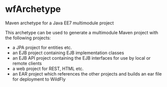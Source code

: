 # wfArchetype
Maven archetype for a Java EE7 multimodule project

This archetype can be used to generate a multimodule Maven project with the following projects:
- a JPA project for entities etc.
- an EJB project containing EJB implementation classes
- an EJB API project containing the EJB interfaces for use by local or remote clients
- a web project for REST, HTML etc.
- an EAR project which references the other projects and builds an ear file for deployment to WildFly
